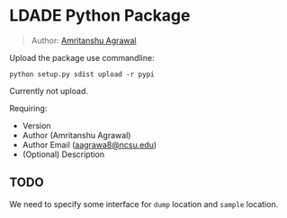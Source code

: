 # LDADE Python Package

> Author: [Amritanshu Agrawal](https://github.com/amritbhanu)

Upload the package use commandline:
```
python setup.py sdist upload -r pypi
```

Currently not upload.

Requiring:
- Version
- Author (Amritanshu Agrawal)
- Author Email (aagrawa8@ncsu.edu)
- (Optional) Description

## TODO
We need to specify some interface for `dump` location and `sample` location.

